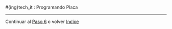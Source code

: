 #{ing}tech_it : Programando Placa

---
Continuar al  [Paso 6](./visualizando_datos.md) o volver [Indice](./index.md)







